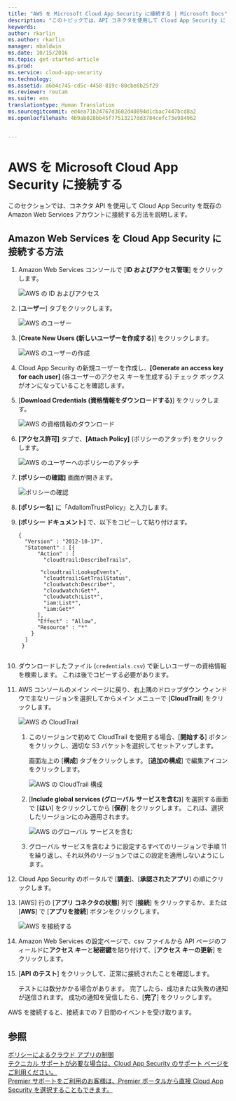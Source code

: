 ```yaml
---
title: "AWS を Microsoft Cloud App Security に接続する | Microsoft Docs"
description: "このトピックでは、API コネクタを使用して Cloud App Security に AWS アプリを接続する方法に関する情報を提供します。"
keywords: 
author: rkarlin
ms.author: rkarlin
manager: mbaldwin
ms.date: 10/15/2016
ms.topic: get-started-article
ms.prod: 
ms.service: cloud-app-security
ms.technology: 
ms.assetid: a6b4c745-cd5c-4458-819c-80cbe8b25f29
ms.reviewer: reutam
ms.suite: ems
translationtype: Human Translation
ms.sourcegitcommit: ed4ea71b24767d3602d40894d1cbac7447bcd8a2
ms.openlocfilehash: 4b9ab028bb45f77513217dd3784cefc73e984962


---
```


# <a name="connect-aws-to-microsoft-cloud-app-security"></a>AWS を Microsoft Cloud App Security に接続する
このセクションでは、コネクタ API を使用して Cloud App Security を既存の Amazon Web Services アカウントに接続する方法を説明します。  
  
## <a name="how-to-connect-amazon-web-services-to-cloud-app-security"></a>Amazon Web Services を Cloud App Security に接続する方法  
  
1.  Amazon Web Services コンソールで [**ID およびアクセス管理**] をクリックします。  
  
     ![AWS の ID およびアクセス](./media/aws-identity-and-access.png "aws identity and access")  
  
2.  [**ユーザー**] タブをクリックします。  
  
     ![AWS のユーザー](./media/aws-users.png "aws users")  
  
3.  [**Create New Users (新しいユーザーを作成する)**] をクリックします。  
  
     ![AWS のユーザーの作成](./media/aws-create-user.png "AWS create user")  
  
4.  Cloud App Security の新規ユーザーを作成し、**[Generate an access key for each user]** (各ユーザーのアクセス キーを生成する) チェック ボックスがオンになっていることを確認します。  
  
5.  [**Download Credentials (資格情報をダウンロードする)**] をクリックします。  
  
     ![AWS の資格情報のダウンロード](./media/aws-dl-cred.png "aws dl cred")  
  
6.  **[アクセス許可]** タブで、**[Attach Policy]** (ポリシーのアタッチ) をクリックします。  
  
     ![AWS のユーザーへのポリシーのアタッチ](./media/aws-attach-user-policy.png "aws attach user policy")  
  
7.  **[ポリシーの確認]** 画面が開きます。
 
     ![ポリシーの確認](./media/aws-review-policy.png "aws review policy")  
  

8. **[ポリシー名]** に「AdallomTrustPolicy」と入力します。 
10. **[ポリシー ドキュメント]** で、以下をコピーして貼り付けます。  
  
    ```     
    {  
      "Version" : "2012-10-17",  
      "Statement" : [{  
          "Action" : [  
            "cloudtrail:DescribeTrails",  
  
           "cloudtrail:LookupEvents",  
            "cloudtrail:GetTrailStatus",  
            "cloudwatch:Describe*",  
            "cloudwatch:Get*",  
            "cloudwatch:List*",  
            "iam:List*",  
            "iam:Get*"  
          ],  
          "Effect" : "Allow",  
          "Resource" : "*"  
        }  
      ]  
     }  
  
    ```  
  
9. ダウンロードしたファイル (`credentials.csv`) で新しいユーザーの資格情報を検索します。 これは後でコピーする必要があります。  
  
10. AWS コンソールのメイン ページに戻り、右上隅のドロップダウン ウィンドウで主なリージョンを選択してからメイン メニューで [**CloudTrail**] をクリックします。  
  
     ![AWS の CloudTrail](./media/aws-cloudtrail.png "aws cloudtrail")  
  
    1.  このリージョンで初めて CloudTrail を使用する場合、[**開始する**] ボタンをクリックし、適切な S3 バケットを選択してセットアップします。  
  
         画面左上の [**構成**] タブをクリックします。 [**追加の構成**] で編集アイコンをクリックします。  
  
         ![AWS の CloudTrail 構成](./media/aws-cloudtrail-config.png "aws cloudtrail config")  
  
    2.  [**Include global services (グローバル サービスを含む)**] を選択する画面で [**はい**] をクリックしてから [**保存**] をクリックします。 これは、選択したリージョンにのみ適用されます。  
  
         ![AWS のグローバル サービスを含む](./media/aws-include-global-svc.png "aws include global svc")  
  
    3.  グローバル サービスを含むように設定するすべてのリージョンで手順 11 を繰り返し、それ以外のリージョンではこの設定を適用しないようにします。  
  
11. Cloud App Security のポータルで [**調査**]、[**承認されたアプリ**] の順にクリックします。  
  
12. [AWS] 行の [**アプリ コネクタの状態**] 列で [**接続**] をクリックするか、または [**AWS**] で [**アプリを接続**] ボタンをクリックします。  
  
     ![AWS を接続する](./media/connect-aws.png "connect AWS")  
  
13. Amazon Web Services の設定ページで、csv ファイルから API ページのフィールドに**アクセス キー**と**秘密鍵**を貼り付けて、[**アクセス キーの更新**] をクリックします。  
  
14. [**API のテスト**] をクリックして、正常に接続されたことを確認します。  
  
     テストには数分かかる場合があります。 完了したら、成功または失敗の通知が送信されます。 成功の通知を受信したら、[**完了**] をクリックします。  
  
AWS を接続すると、接続までの 7 日間のイベントを受け取ります。
  
## <a name="see-also"></a>参照  
[ポリシーによるクラウド アプリの制御](control-cloud-apps-with-policies.md)   
[テクニカル サポートが必要な場合は、Cloud App Security のサポート ページをご利用ください。](http://support.microsoft.com/oas/default.aspx?prid=16031)   
[Premier サポートをご利用のお客様は、Premier ポータルから直接 Cloud App Security を選択することもできます。](https://premier.microsoft.com/)  
  
  


<!--HONumber=Oct16_HO4-->


